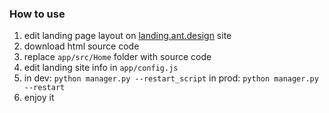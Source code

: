 ### How to use

1. edit landing page layout on [landing.ant.design](https://landing.ant.design) site
1. download html source code
1. replace `app/src/Home` folder with source code
1. edit landing site info in `app/config.js`
1. in dev: `python manager.py --restart_script` in prod: `python manager.py --restart`
1. enjoy it
